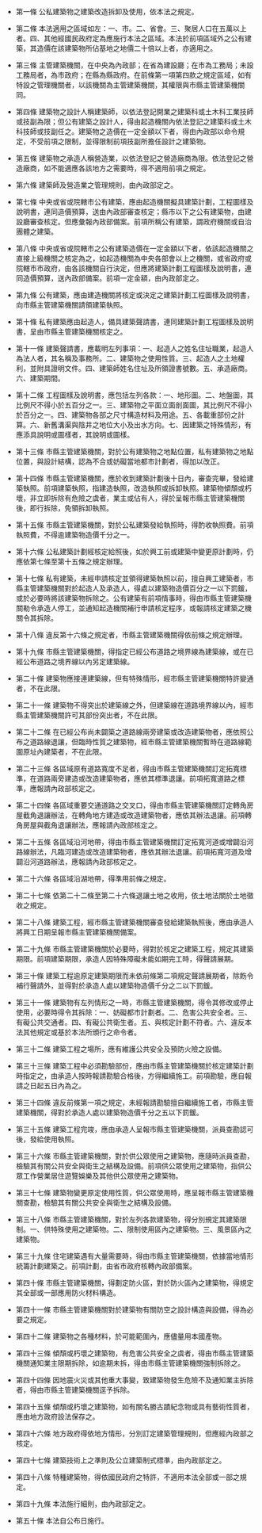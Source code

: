 * 第一條 公私建築物之建築改造拆卸及使用，依本法之規定。

* 第二條 本法適用之區域如左：一、市。二、省會。三、聚居人口在五萬以上者。四、其他經國民政府定為應施行本法之區域。本法於前項區域外之公有建築，其造價在該建築物所佔基地之地價二十倍以上者，亦適用之。

* 第三條 主管建築機關，在中央為內政部；在省為建設廳；在市為工務局；未設工務局者，為市政府；在縣為縣政府。在前條第一項第四款之規定區域，如有特設之管理機關者，以該機關為主管建築機關，其權限與市縣主管建築機關同。

* 第四條 建築物之設計人稱建築師，以依法登記開業之建築科或土木科工業技師或技副為限；但公有建築之設計人，得由起造機關內依法登記之建築科或土木科技師或技副任之。建築物之造價在一定金額以下者，得由內政部以命令規定，不受前項之限制，並得限制前項技副所擔任設計之建築物。

* 第五條 建築物之承造人稱營造業，以依法登記之營造廠商為限。依法登記之營造廠商，如不能適應各該地方之需要時，得不適用前項之規定。

* 第六條 建築師及營造業之管理規則，由內政部定之。

* 第七條 中央或省或院轄市公有建築，應由起造機關擬具建築計劃，工程圖樣及說明書，連同造價預算，送由內政部審查核定；縣市以下之公有建築物，由建設廳審查核定。但應彙報內政部備案。前項所稱公有建築，謂政府機關或自治團體之建築。

* 第八條 中央或省或院轄市之公有建築造價在一定金額以下者，依該起造機關之直接上級機關之核定為之，如起造機關為中央各部會以上之機關，或省政府或院轄市市政府，由各該機關自行決定，但應將建築計劃工程圖樣及說明書，連同造價預算，送內政部備案。前項一定金額，由內政部定之。

* 第九條 公有建築，應由建造機關將核定或決定之建築計劃工程圖樣及說明書，向市縣主管建築機關請領建築執照。

* 第十條 私有建築應由起造人，備具建築聲請書，連同建築計劃工程圖樣及說明書，呈由市縣主管建築機關核定之。

* 第十一條 建築聲請書，應載明左列事項：一、起造人之姓名住址職業，起造人為法人者，其名稱及事務所。二、建築物之使用性質。三、起造人之土地權利，並附具證明文件。四、建築師姓名住址及所領證書號數。五、承造廠商。六、建築期間。

* 第十二條 工程圖樣及說明書，應包括左列各款：一、地形圖。二、地盤圖，其比例尺不得小於五百分之一。三、建築物之平面立面剖面圖，其比例尺不得小於百分之一。四、建築物各部之尺寸構造材料及用途。五、各載重部份之計算。六、新舊溝渠與陰井之地位大小及出水方向。七、因建築之特殊情形，有應添具說明或圖樣者，其說明或圖樣。

* 第十三條 市縣主管建築機關，對於公有建築物之地點位置，私有建築物之地點位置，與設計結構，認為不合或妨礙當地都市計劃者，得加以改正。

* 第十四條 市縣主管建築機關，應於收到建築計劃後十日內，審查完畢，發給建築執照。前項建築執照，指建造執照，改造執照或拆卸執照。建築物傾頹或朽壞，非立即拆除有危險之虞者，業主或佔有人，得於呈報市縣主管建築機關後，即行拆除，免領拆卸執照。

* 第十五條 市縣主管建築機關，對於公私建築發給執照時，得酌收執照費。前項執照費，不得逾建築物造價千分之一。

* 第十六條 公私建築計劃經核定給照後，如於興工前或建築中變更原計劃時，仍應依第七條至第十五條之規定辦理。

* 第十七條 私有建築，未經申請核定並領得建築執照以前，擅自興工建築者，市縣主管建築機關對於起造人及承造人，得處以建築物造價百分之一以下罰鍰，或於必要時將該建築物拆除之。公有建築有前項情事時，得由市縣主管建築機關勒令承造人停工，並通知起造機關補行申請核定程序，或報請核定建築之機關令其拆除。

* 第十八條 違反第十六條之規定者，市縣主管建築機關得依前條之規定辦理。

* 第十九條 市縣主管建築機關，得指定已經公布道路之境界線為建築線，或在已經公布道路之境界線以內另定建築線。

* 第二十條 建築物應接連建築線，但有特殊情形，經市縣主管建築機關特許變通者，不在此限。

* 第二十一條 建築物不得突出於建築線之外，但建築線在道路境界線以內，經市縣主管建築機關許可其部份突出者，不在此限。

* 第二十二條 在已經公布尚未闢築之道路線兩旁建築或改造建築物者，應依照公布之道路線退讓，但臨時性質之建築物，經市縣主管建築機關暫時在道路線範圍原址內建築者，不在此限。

* 第二十三條 各區域原有道路寬度不足者，得由市縣主管建築機關訂定拓寬標準，在道路兩旁建造或改造建築物者，應依其標準退讓。前項拓寬道路之標準，應報請內政部核定之。

* 第二十四條 各區域重要交通道路之交叉口，得由市縣主管建築機關訂定轉角房屋截角退讓辦法，在轉角地方建造或改造建築物者，應依其辦法退讓。前項轉角房屋與截角退讓辦法，應報請內政部核定之。

* 第二十五條 各區域沿河地帶，得由市縣主管建築機關訂定拓寬河道或增闢沿河路線辦法，凡臨河建造或改造建築物者，應依其辦法退讓。前項拓寬河道及增闢沿河道路辦法，應報請內政部核定之。

* 第二十六條 各區域沿湖地帶，得準用前條之規定。

* 第二十七條 依第二十二條至第二十六條退讓土地之收用，依土地法關於土地徵收之規定。

* 第二十八條 建築工程，經市縣主管建築機關審查發給建築執照後，應由承造人將興工日期呈報市縣主管建築機關備案。

* 第二十九條 市縣主管建築機關於必要時，得對於核定之建築工程，規定其建築期限。前項建築期限，承造人因特殊障礙未能如期完工時，得聲請展期。

* 第三十條 建築工程逾原定建築期限而未依前條第二項規定聲請展期者，除飭令補行聲請外，並得對於承造人處以建築物造價千分之二以下罰鍰。

* 第三十一條 建築物有左列情形之一時，市縣主管建築機關，得令其修改或停止使用，必要時得令其拆除：一、妨礙都市計劃者。二、危害公共安全者。三、有礙公共交通者。四、有礙公共衛生者。五、與核定計劃不符者。六、違反本法其他規定或基於本法所頒行之命令者。

* 第三十二條 建築工程之場所，應有維護公共安全及預防火險之設備。

* 第三十三條 建築工程中必須勘驗部份，應由市縣主管建築機關於核定建築計劃時指定之，由承造人按時報請勘驗合格後，方得繼續施工。前項勘驗，應自報請之日起五日內為之。

* 第三十四條 違反前條第一項之規定，未經報請勘驗擅自繼續施工者，市縣主管建築機關，得對於承造人處以建築物造價千分之五以下罰鍰。

* 第三十五條 建築工程完竣，應由承造人呈報市縣主管建築機關，派員查勘認可後，發給使用執照。

* 第三十六條 市縣主管建築機關，對於供公眾使用之建築物，應隨時派員查勘，檢驗其有關公共安全與衛生之結構及設備。前項供公眾使用之建築物，指供公眾工作營業居住遊覽娛樂及其他供公眾使用之建築物。

* 第三十七條 建築物變更原定使用性質，供公眾使用時，應呈報市縣主管建築機關查勘，檢驗其有關公共安全與衛生之結構及設備。

* 第三十八條 市縣主管建築機關，對於左列各款建築物，得分別規定其建築限制。一、供特殊使用之建築物。二、限制使用區內之建築物。三、風景區內之建築物。

* 第三十九條 住宅建築遇有大量需要時，得由市縣主管建築機關，依據當地情形統籌計劃建築之。前項計劃，由省市政府核轉內政部備案。

* 第四十條 市縣主管建築機關，得劃定防火區，對於防火區內之建築物，得規定其全部或一部應用防火材料構造。

* 第四十一條 市縣主管建築機關對於建築物有關防空之設計構造與設備，得為必要之規定。

* 第四十二條 建築物之各種材料，於可能範圍內，應儘量用本國產物。

* 第四十三條 傾頹或朽壞之建築物，有危害公共安全之虞者，得由市縣主管建築機關通知業主限期拆除，如逾期未拆，得由市縣主管建築機關強制拆除之。

* 第四十四條 因地震火災或其他重大事變，致建築物發生危險不及通知業主拆除者，得由市縣主管建築機關逕予拆除。

* 第四十五條 傾頹或朽壞之建築物，如有關名勝古蹟紀念物或具有藝術性質者，應由地方政府設法保存之。

* 第四十六條 地方政府得依地方情形，分別訂定建築管理規則，但應經內政部之核定。

* 第四十七條 建築技術上之準則及公立建築制式標準，由內政部定之。

* 第四十八條 特種建築物，得依國民政府之特許，不適用本法全部或一部之規定。

* 第四十九條 本法施行細則，由內政部定之。

* 第五十條 本法自公布日施行。

